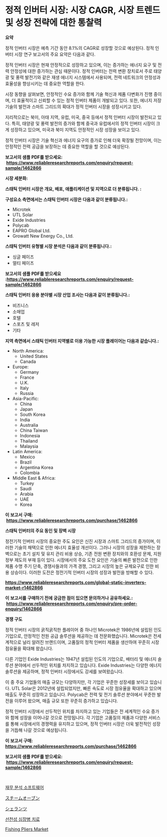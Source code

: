<p><h1>정적 인버터 시장: 시장 CAGR, 시장 트렌드 및 성장 전략에 대한 통찰력</h1></p><p><strong>요약</strong></p>
<p><p>정적 인버터 시장은 예측 기간 동안 8.1%의 CAGR로 성장할 것으로 예상된다. 정적 인버터 시장 연구 보고서의 주요 요약은 다음과 같다.</p><p>정적 인버터 시장은 현재 안정적으로 성장하고 있으며, 이는 증가하는 에너지 요구 및 전력 안정성에 대한 증가하는 관심 때문이다. 정적 인버터는 전력 변환 장치로서 주로 태양광 및 풍력 발전기와 같은 재생 에너지 시스템에서 사용되며, 전력 네트워크의 안정성과 효율성을 향상시키는 데 중요한 역할을 한다.</p><p>시장 동향을 살펴보면, 안정적인 수요 증가와 함께 기술 혁신과 제품 다변화가 진행 중이며, 더 효율적이고 신뢰할 수 있는 정적 인버터 제품이 개발되고 있다. 또한, 에너지 저장 기술의 발전과 스마트 그리드의 확대가 정적 인버터 시장을 성장시키고 있다.</p><p>지리적으로는 북미, 아태 지역, 유럽, 미국, 중국 등에서 정적 인버터 시장이 발전되고 있다. 특히, 태양광 및 풍력 발전의 증가와 함께 중국과 유럽에서의 정적 인버터 시장이 크게 성장하고 있으며, 미국과 북미 지역도 안정적인 시장 성장을 보이고 있다.</p><p>정적 인버터 시장은 기술 혁신과 에너지 요구의 증가로 인해 더욱 확장될 전망이며, 이는 안정적인 전력 공급을 보장하는 데 중요한 역할을 할 것으로 예상된다.</p></p>
<p><strong>보고서의 샘플 PDF를 받으세요: &nbsp;<a href="https://www.reliableresearchreports.com/enquiry/request-sample/1462866">https://www.reliableresearchreports.com/enquiry/request-sample/1462866</a></strong></p>
<p><strong>시장 세분화:</strong></p>
<p><strong> 스태틱 인버터 시장은 개요, 배포, 애플리케이션 및 지역으로 더 분류됩니다. :</strong></p>
<p><strong>구성요소 측면에서는 스태틱 인버터 시장은 다음과 같이 분류됩니다.:</strong></p>
<p><ul><li>Microtek</li><li>UTL Solar</li><li>Exide Industries</li><li>Polycab</li><li>EAPRO Global Ltd.</li><li>Growatt New Energy Co., Ltd.</li></ul></p>
<p><strong> 스태틱 인버터 유형별 시장 분석은 다음과 같이 분류됩니다.:</strong></p>
<p><ul><li>싱글 페이즈</li><li>멀티 페이즈</li></ul></p>
<p><strong>보고서의 샘플 PDF를 받으세요 :<a href="https://www.reliableresearchreports.com/enquiry/request-sample/1462866">https://www.reliableresearchreports.com/enquiry/request-sample/1462866</a></strong></p>
<p><strong> 스태틱 인버터 응용 분야별 시장 산업 조사는 다음과 같이 분류됩니다.:</strong></p>
<p><ul><li>비즈니스</li><li>소매업</li><li>호텔</li><li>스포츠 및 레저</li><li>기타</li></ul></p>
<p><strong>지역 측면에서 스태틱 인버터 지역별로 이용 가능한 시장 플레이어는 다음과 같습니다.:</strong></p>
<p><ul>
    <li>
        North America:
        <ul>
            <li>United States</li>
            <li>Canada</li>
        </ul>
    </li>
    <li>
        Europe:
        <ul>
            <li>Germany</li>
            <li>France</li>
            <li>U.K.</li>
            <li>Italy</li>
            <li>Russia</li>
        </ul>
    </li>
    <li>
        Asia-Pacific:
        <ul>
            <li>China</li>
            <li>Japan</li>
            <li>South Korea</li>
            <li>India</li>
            <li>Australia</li>
            <li>China Taiwan</li>
            <li>Indonesia</li>
            <li>Thailand</li>
            <li>Malaysia</li>
        </ul>
    </li>
    <li>
        Latin America:
        <ul>
            <li>Mexico</li>
            <li>Brazil</li>
            <li>Argentina Korea</li>
            <li>Colombia</li>
        </ul>
    </li>
    <li>
        Middle East & Africa:
        <ul>
            <li>Turkey</li>
            <li>Saudi</li>
            <li>Arabia</li>
            <li>UAE</li>
            <li>Korea</li>
        </ul>
    </li>
    </ul></p>
<p><strong>이 보고서 구매: &nbsp;<a href="https://www.reliableresearchreports.com/purchase/1462866">https://www.reliableresearchreports.com/purchase/1462866</a></strong></p>
<p><strong>스태틱 인버터의 주요 동인 및 장벽 시장</strong></p>
<p><p>정전기적 인버터 시장의 중요한 주도 요인은 신진 시장과 스마트 그리드의 증가이며, 이러한 기술의 채택으로 인한 에너지 효율성 개선이다. 그러나 시장의 성장을 제한하는 장벽으로는 초기 설치 및 유지 관리 비용 상승, 기존 전원 변환 장치와의 호환성 문제, 지원 정부 제도의 부재 등이 있다. 시장에서의 주요 도전 요인은 기술의 빠른 발전으로 인한 제품 수명 주기 단축, 경쟁사들과의 가격 경쟁, 그리고 시장의 높은 규제요구로 인한 비용 상승이다. 이러한 도전은 정전기적 인버터 시장의 성장과 발전을 방해할 수 있다.</p></p>
<p><strong><a href="https://www.reliableresearchreports.com/global-static-inverters-market-r1462866">https://www.reliableresearchreports.com/global-static-inverters-market-r1462866</a></strong></p>
<p><strong>이 보고서를 구매하기 전에 궁금한 점이 있으면 문의하거나 공유하세요.: &nbsp;<a href="https://www.reliableresearchreports.com/enquiry/pre-order-enquiry/1462866">https://www.reliableresearchreports.com/enquiry/pre-order-enquiry/1462866</a></strong></p>
<p><strong>경쟁 구도</strong></p>
<p><p>정적 인버터 시장의 굵직굵직한 플레이어 중 하나인 Microtek은 1986년에 설립된 인도 기업으로, 안정적인 전원 공급 솔루션을 제공하는 데 전문화했습니다. Microtek은 전세계적으로 널리 알려진 브랜드이며, 고품질의 정적 인버터 제품을 생산하여 꾸준히 시장 점유율을 확대해 왔습니다. </p><p>다른 기업인 Exide Industries는 1947년 설립된 인도의 기업으로, 배터리 및 에너지 솔루션 분야에서 선두적인 위치를 차지하고 있습니다. Exide Industries는 다양한 에너지 솔루션을 제공하며, 정적 인버터 시장에서도 강세를 보여왔습니다. </p><p>이 중 주요 기업들의 매출 규모는 다양하지만, 각 기업은 꾸준한 성장세를 보이고 있습니다. UTL Solar은 2012년에 설립되었지만, 빠른 속도로 시장 점유율을 확대하고 있으며 매출도 꾸준히 성장하고 있습니다. Polycab은 전력 및 전기 솔루션 분야에서 꾸준한 발전을 이루어 왔으며, 매출 규모 또한 꾸준히 증가하고 있습니다. </p><p>정적 인버터 시장에서 선두적인 위치를 차지하고 있는 기업들은 전 세계적인 수요 증가와 함께 성장을 이어나갈 것으로 전망됩니다. 각 기업은 고품질의 제품과 다양한 서비스를 통해 시장에서의 경쟁력을 유지하고 있으며, 정적 인버터 시장은 더욱 발전적인 성장을 거듭해 나갈 것으로 예상됩니다.</p></p>
<p><strong>이 보고서 구매: &nbsp; <a href="https://www.reliableresearchreports.com/purchase/1462866">https://www.reliableresearchreports.com/purchase/1462866</a></strong></p>
<p><strong>보고서의 샘플 PDF를 받으세요: &nbsp;<a href="https://www.reliableresearchreports.com/enquiry/request-sample/1462866">https://www.reliableresearchreports.com/enquiry/request-sample/1462866</a></strong><strong></strong></p>
<p>&nbsp;</p>
<p><p><a href="https://medium.com/@sweetums856856/%EA%B8%88%EC%9C%B5-%EB%B6%84%EC%84%9D-%EC%86%8C%ED%94%84%ED%8A%B8%EC%9B%A8%EC%96%B4-%EC%8B%9C%EC%9E%A5-%EC%84%B1%EA%B3%B5%EC%A0%81%EC%9D%B8-%EB%B9%84%EC%A6%88%EB%8B%88%EC%8A%A4-%EC%A0%84%EB%9E%B5%EC%9D%98-%EC%97%B4%EC%87%A0-2031%EB%85%84%EA%B9%8C%EC%A7%80%EC%9D%98-%EC%98%88%EC%B8%A1-4ab87a8040e8">재무 분석 소프트웨어</a></p><p><a href="https://medium.com/@magalirtiz2005/%E8%92%B8%E6%B0%97%E3%82%AA%E3%83%BC%E3%83%96%E3%83%B3%E5%B8%82%E5%A0%B4%E8%AA%BF%E6%9F%BB%E3%83%AC%E3%83%9D%E3%83%BC%E3%83%88-%E3%81%9D%E3%81%AE%E6%AD%B4%E5%8F%B2%E3%81%8A%E3%82%88%E3%81%B3%E4%BA%88%E6%B8%AC2024%E5%B9%B4%E3%81%8B%E3%82%892031%E5%B9%B4%E3%81%B8-0c1725b48372">スチームオーブン</a></p><p><a href="https://medium.com/@chellamarie1962/%E3%82%AD%E3%83%AC%E3%83%BC%E3%83%88%E5%89%A4%E5%B8%82%E5%A0%B4%E3%81%AE%E8%A6%8F%E6%A8%A1%E3%81%A8%E5%B8%82%E5%A0%B4%E5%8B%95%E5%90%91-%E5%AE%8C%E5%85%A8%E3%81%AA%E7%94%A3%E6%A5%AD%E6%A6%82%E8%A6%81-2024%E5%B9%B4%E3%81%8B%E3%82%892031%E5%B9%B4%E3%81%BE%E3%81%A7-1573c634654a">シェランツ</a></p><p><a href="https://medium.com/@santiagoiza565682023/%ED%83%80%EC%86%90%EC%84%B1-%EC%8B%AC%EC%9E%A5-%EC%A7%88%ED%99%98-%EC%B9%98%EB%A3%8C-%EC%8B%9C%EC%9E%A5-%EC%A0%90%EC%9C%A0%EC%9C%A8-%EB%B3%80%ED%99%94-%EB%B0%8F-%EC%8B%9C%EC%9E%A5-%EC%84%B1%EC%9E%A5-%EB%8F%99%ED%96%A5-2024%EB%85%84-2031%EB%85%84-180e58f83e68">선천성 심장병 치료</a></p><p><a href="https://github.com/lylyparadise/Market-Research-Report-List-2/blob/main/fishing-pliers-market.md">Fishing Pliers Market</a></p></p>